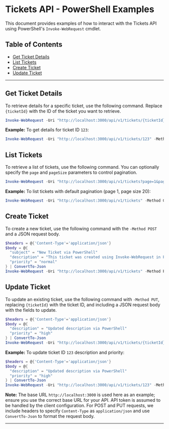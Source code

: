 # Tickets API - PowerShell Examples

This document provides examples of how to interact with the Tickets API using PowerShell's `Invoke-WebRequest` cmdlet.

## Table of Contents

- [Get Ticket Details](#get-ticket-details)
- [List Tickets](#list-tickets)
- [Create Ticket](#create-ticket)
- [Update Ticket](#update-ticket)

---

## Get Ticket Details

To retrieve details for a specific ticket, use the following command. Replace `{ticketId}` with the ID of the ticket you want to retrieve.

```powershell
Invoke-WebRequest -Uri "http://localhost:3000/api/v1/tickets/{ticketId}" -Method GET
```

**Example:** To get details for ticket ID `123`:

```powershell
Invoke-WebRequest -Uri "http://localhost:3000/api/v1/tickets/123" -Method GET
```

## List Tickets

To retrieve a list of tickets, use the following command. You can optionally specify the `page` and `pageSize` parameters to control pagination.

```powershell
Invoke-WebRequest -Uri "http://localhost:3000/api/v1/tickets?page=1&pageSize=20" -Method GET
```

**Example:** To list tickets with default pagination (page 1, page size 20):

```powershell
Invoke-WebRequest -Uri "http://localhost:3000/api/v1/tickets" -Method GET
```

## Create Ticket

To create a new ticket, use the following command with the `-Method POST` and a JSON request body.

```powershell
$headers = @{'Content-Type'='application/json'}
$body = @{
  "subject" = "New Ticket via PowerShell"
  "description" = "This ticket was created using Invoke-WebRequest in PowerShell."
  "priority" = "normal"
} | ConvertTo-Json
Invoke-WebRequest -Uri "http://localhost:3000/api/v1/tickets" -Method POST -Headers $headers -Body $body
```

## Update Ticket

To update an existing ticket, use the following command with `-Method PUT`, replacing `{ticketId}` with the ticket ID, and including a JSON request body with the fields to update.

```powershell
$headers = @{'Content-Type'='application/json'}
$body = @{
  "description" = "Updated description via PowerShell"
  "priority" = "high"
} | ConvertTo-Json
Invoke-WebRequest -Uri "http://localhost:3000/api/v1/tickets/{ticketId}" -Method PUT -Headers $headers -Body $body
```

**Example:** To update ticket ID `123` description and priority:

```powershell
$headers = @{'Content-Type'='application/json'}
$body = @{
  "description" = "Updated description via PowerShell"
  "priority" = "high"
} | ConvertTo-Json
Invoke-WebRequest -Uri "http://localhost:3000/api/v1/tickets/123" -Method PUT -Headers $headers -Body $body
```

**Note:** The base URL `http://localhost:3000` is used here as an example; ensure you use the correct base URL for your API.  API token is assumed to be handled by the client configuration. For POST and PUT requests, we include headers to specify `Content-Type` as `application/json` and use `ConvertTo-Json` to format the request body.

---
